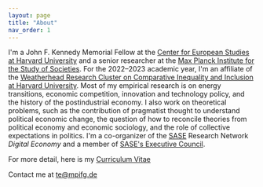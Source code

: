 ```yaml
---
layout: page
title: "About"
nav_order: 1
---
```


I'm a John F. Kennedy Memorial Fellow at the [Center for European Studies at Harvard University](https://ces.fas.harvard.edu) and a senior researcher at the [Max Planck Institute for the Study of Societies](https://www.mpifg.de). For the 2022–2023 academic year, I'm an affiliate of the [Weatherhead Research Cluster on Comparative Inequality and Inclusion at Harvard University](https://inequality.wcfia.harvard.edu/people/timur-ergen). Most of my empirical research is on energy transitions, economic competition, innovation and technology policy, and the history of the postindustrial economy. I also work on theoretical problems, such as the contribution of pragmatist thought to understand political economic change, the question of how to reconcile theories from political economy and economic sociology, and the role of collective expectations in politics. I'm a co-organizer of the [SASE](https://sase.org) Research Network *Digital Economy* and a member of [SASE's Executive Council](https://sase.org/about/leadership/).

For more detail, here is my [Curriculum Vitae](/about/about_files/vita.pdf)

Contact me at [te@mpifg.de](mailto:te@mpifg.de)
